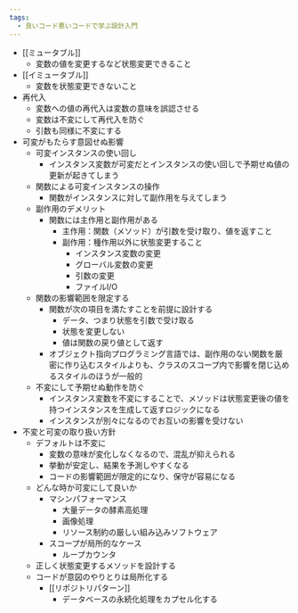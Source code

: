 ```yaml
---
tags:
  - 良いコード悪いコードで学ぶ設計入門
---
```

- [[ミュータブル]]
	- 変数の値を変更するなど状態変更できること
- [[イミュータブル]]
	- 変数を状態変更できないこと
- 再代入
	- 変数への値の再代入は変数の意味を誤認させる
	- 変数は不変にして再代入を防ぐ
	- 引数も同様に不変にする
- 可変がもたらす意図せぬ影響
	- 可変インスタンスの使い回し
		- インスタンス変数が可変だとインスタンスの使い回しで予期せぬ値の更新が起きてしまう
	- 関数による可変インスタンスの操作
		- 関数がインスタンスに対して副作用を与えてしまう
	- 副作用のデメリット
		- 関数には主作用と副作用がある
			- 主作用：関数（メソッド）が引数を受け取り、値を返すこと
			- 副作用：種作用以外に状態変更すること
				- インスタンス変数の変更
				- グローバル変数の変更
				- 引数の変更
				- ファイルI/O
	- 関数の影響範囲を限定する
		- 関数が次の項目を満たすことを前提に設計する
			- データ、つまり状態を引数で受け取る
			- 状態を変更しない
			- 値は関数の戻り値として返す
		- オブジェクト指向プログラミング言語では、副作用のない関数を厳密に作り込むスタイルよりも、クラスのスコープ内で影響を閉じ込めるスタイルのほうが一般的
	- 不変にして予期せぬ動作を防ぐ
		- インスタンス変数を不変にすることで、メソッドは状態変更後の値を持つインスタンスを生成して返すロジックになる
		- インスタンスが別々になるのでお互いの影響を受けない
- 不変と可変の取り扱い方針
	- デフォルトは不変に
		- 変数の意味が変化しなくなるので、混乱が抑えられる
		- 挙動が安定し、結果を予測しやすくなる
		- コードの影響範囲が限定的になり、保守が容易になる
	- どんな時か可変にして良いか
		- マシンパフォーマンス
			- 大量データの酵素高処理
			- 画像処理
			- リソース制約の厳しい組み込みソフトウェア
		- スコープが局所的なケース
			- ループカウンタ
	- 正しく状態変更するメソッドを設計する
	- コードが意図のやりとりは局所化する
		- [[リポジトリパターン]]
			- データベースの永続化処理をカプセル化する
